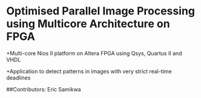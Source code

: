 # Optimised Parallel Image Processing using Multicore Architecture on FPGA

+Multi-core Nios II platform on Altera FPGA using Qsys, Quartus II and VHDL

+Application to detect patterns in images with very strict real-time deadlines

##Contributors: Eric Samikwa
